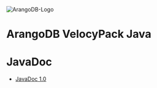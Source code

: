 
![ArangoDB-Logo](https://docs.arangodb.com/assets/arangodb_logo_2016_inverted.png)

# ArangoDB VelocyPack Java

# JavaDoc

* [JavaDoc 1.0](http://arangodb.github.io/java-velocypack/javadoc-1_0/index.html)